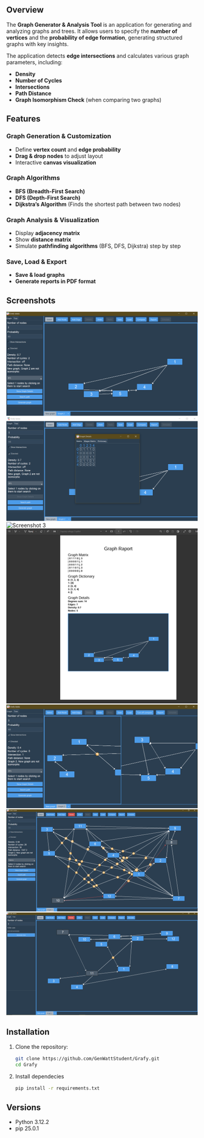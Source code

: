 ## Overview  
The **Graph Generator & Analysis Tool** is an application for generating and analyzing graphs and trees. It allows users to specify the **number of vertices** and the **probability of edge formation**, generating structured graphs with key insights.  

The application detects **edge intersections** and calculates various graph parameters, including:  
- **Density**  
- **Number of Cycles** 
- **Intersections** 
- **Path Distance**   
- **Graph Isomorphism Check** (when comparing two graphs)  

## Features  
### Graph Generation & Customization  
- Define **vertex count** and **edge probability**  
- **Drag & drop nodes** to adjust layout  
- Interactive **canvas visualization**  

### Graph Algorithms  
- **BFS (Breadth-First Search)**  
- **DFS (Depth-First Search)**  
- **Dijkstra’s Algorithm** (Finds the shortest path between two nodes)  

### Graph Analysis & Visualization  
- Display **adjacency matrix**  
- Show **distance matrix**  
- Simulate **pathfinding algorithms** (BFS, DFS, Dijkstra) step by step  

### Save, Load & Export  
- **Save & load graphs**  
- **Generate reports in PDF format**  

## Screenshots  
![Screenshot 1](readme/grafy/Grafy.png)  
![Screenshot 2](readme/grafy/GrafDetails.png)  
![Screenshot 3](readme/grafy/GraphRaports.png)  
![Screenshot 4](readme/grafy/GraphRaportPdf.png)  
![Screenshot 5](readme/grafy/CompareGraphs.png)
![Screenshot 6](readme/grafy/SearchPath.png)
![Screenshot 7](readme/grafy/Tree.png)    

## Installation  
1. Clone the repository:  
   ```bash
   git clone https://github.com/GenWattStudent/Grafy.git
   cd Grafy
   ```

2. Install dependecies
   ```bash
   pip install -r requirements.txt
   ```

## Versions
- Python 3.12.2
- pip 25.0.1